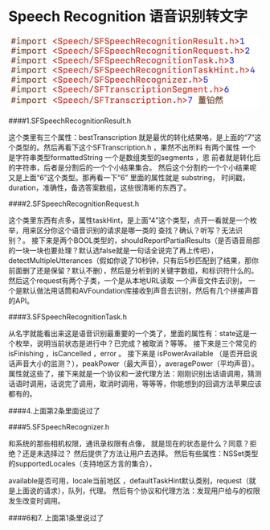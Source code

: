 # Speech Recognition 语音识别转文字


<img src="https://github.com/dsxNiubility/SXDiscoveryIOS10/raw/master/Images/SpeechRecognition.png" alt="Drawing" width="500px" />

####1.SFSpeechRecognitionResult.h

这个类里有三个属性：bestTranscription 就是最优的转化结果咯，是上面的“7”这个类型的。然后再看下这个SFTranscription.h ，果然不出所料 有两个属性 一个是字符串类型formattedString 一个是数组类型的segments ，恩 前者就是转化后的字符串，后者是分割后的一个个小结果集合。 然后这个分割的一个个小结果呢又是上面“6”这个类型。那再看一下“6” 里面的属性就是 substring， 时间戳，duration，准确性，备选答案数组，这些很清晰的东西了。

####2.SFSpeechRecognitionRequest.h

这个类里东西有点多，属性taskHint，是上面“4”这个类型，点开一看就是一个枚举，用来区分你这个语音识别的请求是哪一类的 查找？确认？听写？无法识别？。 接下来是两个BOOL类型的，shouldReportPartialResults（是否语音局部的一块一块也要处理？默认选false就是一句话全说完了再上传吧），detectMultipleUtterances（假如你说了10秒钟，只有后5秒匹配到了结果，那你前面删了还是保留？默认不删），然后是分析到的关键字数组，和标识符什么的。 然后这个request有两个子类，一个是从本地URL读取 一个声音文件去识别， 一个是默认做法用话筒和AVFoundation库接收到声音去识别，然后有几个拼接声音的API。

####3.SFSpeechRecognitionTask.h

从名字就能看出来这是语音识别最重要的一个类了，里面的属性有：state这是一个枚举，说明当前状态是进行中？已完成？被取消？等等。 接下来是三个常见的 isFinishing ，isCancelled ，error 。 接下来是 isPowerAvailable （是否开启说话声音大小的监测？），peakPower（最大声音），averagePower（平均声音）。 属性就这些了，接下来就是一个协议和一波代理方法：刚刚识别出话语调用，猜测话语时调用，话说完了调用，取消时调用，等等等，你能想到的回调方法苹果应该都有的。

####4.上面第2条里面说过了

####5.SFSpeechRecognizer.h

和系统的那些相机权限，通讯录权限有点像， 就是现在的状态是什么？同意？拒绝？还是未选择过？ 然后提供了方法让用户去选择。 然后有些属性：NSSet类型的supportedLocales（支持地区方言的集合），

available是否可用，locale当前地区 ，defaultTaskHint默认类别，request（就是上面说的请求），队列，代理。 然后有个协议和代理方法：发现用户给与的权限发生改变时调用。

####6和7. 上面第1条里说过了 



